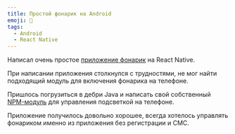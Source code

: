```yaml
---
title: Простой фонарик на Android
emoji: 🔦
tags:
  - Android
  - React Native
---
```


Написал очень простое [приложение фонарик](https://play.google.com/store/apps/details?id=com.pkolt.flashlight) на React Native. 

При написании приложения столкнулся с трудностями, не мог найти подходящий модуль для включения фонарика на телефоне. 

Пришлось погрузиться в дебри Java и написать свой собственный [NPM-модуль](https://github.com/pkolt/react-native-lantern) для управления подсветкой на телефоне.

Приложение получилось довольно хорошее, всегда хотелось управлять фонариком именно из приложения без регистрации и СМС.